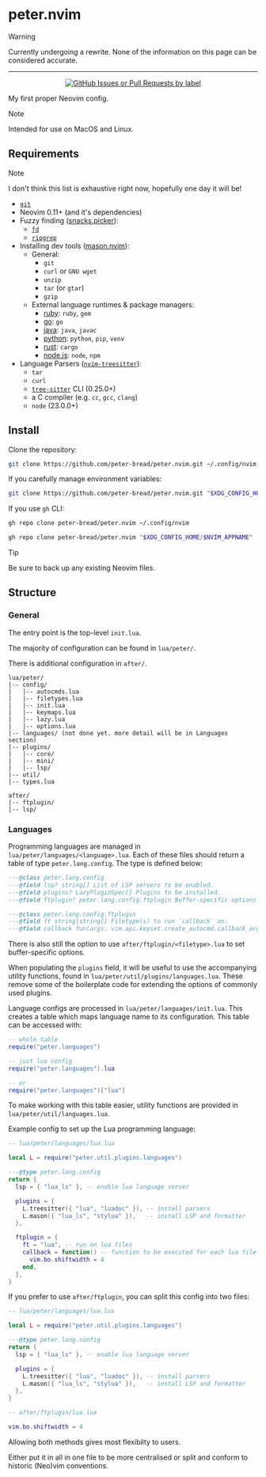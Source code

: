# peter.nvim

> [!WARNING]
> Currently undergoing a rewrite.
> None of the information on this page can be considered accurate.

---

<!-- markdownlint-disable MD033 -->

<div align="center">
  <a href="https://github.com/peter-bread/peter.nvim/issues?q=is%3Aissue+is%3Aopen+label%3AP0">
    <img alt="GitHub Issues or Pull Requests by label"
    src="https://img.shields.io/github/issues/peter-bread/peter.nvim/P0?style=for-the-badge&label=Priorities">
  </a>
</div>

<!-- markdownlint-restore -->

My first proper Neovim config.

> [!NOTE]
> Intended for use on MacOS and Linux.

## Requirements

> [!NOTE]
> I don't think this list is exhaustive right now, hopefully one day it will be!

<!-- markdownlint-disable MD013 -->

- [`git`](https://git-scm.com/)
- Neovim 0.11+ (and it's dependencies)
- Fuzzy finding ([snacks.picker](https://github.com/folke/snacks.nvim/blob/main/docs/picker.md)):
  - [`fd`](https://github.com/sharkdp/fd)
  - [`ripgrep`](https://github.com/BurntSushi/ripgrep)
- Installing dev tools ([mason.nvim](https://github.com/mason-org/mason.nvim)):
  - General:
    - `git`
    - `curl` or `GNU wget`
    - `unzip`
    - `tar` (or `gtar`)
    - `gzip`
  - External language runtimes & package managers:
    - [ruby](https://www.ruby-lang.org/en/): `ruby`, `gem`
    - [go](https://go.dev/): `go`
    - [java](https://openjdk.org/): `java`, `javac`
    - [python](https://www.python.org/): `python`, `pip`, `venv`
    - [rust](https://www.rust-lang.org/): `cargo`
    - [node.js](https://nodejs.org/en): `node`, `npm`
- Language Parsers ([`nvim-treesitter`](https://github.com/nvim-treesitter/nvim-treesitter/tree/main)):
  - `tar`
  - `curl`
  - [`tree-sitter`](https://github.com/tree-sitter/tree-sitter) CLI (0.25.0+)
  - a C compiler (e.g. `cc`, `gcc`, `clang`)
  - `node` (23.0.0+)

<!-- markdownlint-restore -->

## Install

Clone the repository:

```sh
git clone https://github.com/peter-bread/peter.nvim.git ~/.config/nvim
```

If you carefully manage environment variables:

```sh
git clone https://github.com/peter-bread/peter.nvim.git "$XDG_CONFIG_HOME/$NVIM_APPNAME"
```

If you use `gh` CLI:

```sh
gh repo clone peter-bread/peter.nvim ~/.config/nvim
```

```sh
gh repo clone peter-bread/peter.nvim "$XDG_CONFIG_HOME/$NVIM_APPNAME"
```

> [!TIP]
> Be sure to back up any existing Neovim files.

## Structure

### General

The entry point is the top-level `init.lua`.

The majority of configuration can be found in `lua/peter/`.

There is additional configuration in `after/`.

```text
lua/peter/
|-- config/
|   |-- autocmds.lua
|   |-- filetypes.lua
|   |-- init.lua
|   |-- keymaps.lua
|   |-- lazy.lua
|   |-- options.lua
|-- languages/ (not done yet. more detail will be in Languages section)
|-- plugins/
|   |-- core/
|   |-- mini/
|   |-- lsp/
|-- util/
|-- types.lua
```

```text
after/
|-- ftplugin/
|-- lsp/
```

### Languages

Programming languages are managed in `lua/peter/languages/<language>.lua`. Each
of these files should return a table of type `peter.lang.config`. The type is
defined below:

```lua
---@class peter.lang.config
---@field lsp? string[] List of LSP servers to be enabled.
---@field plugins? LazyPluginSpec[] Plugins to be installed.
---@field ftplugin? peter.lang.config.ftplugin Buffer-specific options and config.

---@class peter.lang.config.ftplugin
---@field ft string|string[] Filetype(s) to run `callback` on.
---@field callback fun(args: vim.api.keyset.create_autocmd.callback_args)
```

There is also still the option to use `after/ftplugin/<filetype>.lua` to set
buffer-specific options.

When populating the `plugins` field, it will be useful to use the accompanying
utility functions, found in `lua/peter/util/plugins/languages.lua`. These remove
some of the boilerplate code for extending the options of commonly used plugins.

Language configs are processed in `lua/peter/languages/init.lua`. This creates
a table which maps language name to its configuration. This table can be accessed
with:

```lua
-- whole table
require("peter.languages")

-- just lua config
require("peter.languages").lua

-- or
require("peter.languages")["lua"]
```

To make working with this table easier, utility functions are provided in
`lua/peter/util/languages.lua`.

Example config to set up the Lua programming language:

```lua
-- lua/peter/languages/lua.lua

local L = require("peter.util.plugins.languages")

---@type peter.lang.config
return {
  lsp = { "lua_ls" }, -- enable lua language server

  plugins = {
    L.treesitter({ "lua", "luadoc" }), -- install parsers
    L.mason({ "lua_ls", "stylua" }),   -- install LSP and formatter
  },

  ftplugin = {
    ft = "lua", -- run on lua files
    callback = function() -- function to be executed for each lua file
      vim.bo.shiftwidth = 4
    end,
  },
}
```

If you prefer to use `after/ftplugin`, you can split this config into two files:

```lua
-- lua/peter/languages/lua.lua

local L = require("peter.util.plugins.languages")

---@type peter.lang.config
return {
  lsp = { "lua_ls" }, -- enable lua language server

  plugins = {
    L.treesitter({ "lua", "luadoc" }), -- install parsers
    L.mason({ "lua_ls", "stylua" }),   -- install LSP and formatter
  },
}
```

```lua
-- after/ftplugin/lua.lua

vim.bo.shiftwidth = 4
```

Allowing both methods gives most flexibilty to users.

Either put it in all in one file to be more centralised or split and conform to
historic (Neo)vim conventions.
